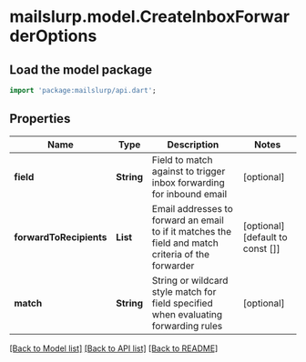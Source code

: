 # mailslurp.model.CreateInboxForwarderOptions

## Load the model package
```dart
import 'package:mailslurp/api.dart';
```

## Properties
Name | Type | Description | Notes
------------ | ------------- | ------------- | -------------
**field** | **String** | Field to match against to trigger inbox forwarding for inbound email | [optional] 
**forwardToRecipients** | **List<String>** | Email addresses to forward an email to if it matches the field and match criteria of the forwarder | [optional] [default to const []]
**match** | **String** | String or wildcard style match for field specified when evaluating forwarding rules | [optional] 

[[Back to Model list]](../README#documentation-for-models) [[Back to API list]](../README#documentation-for-api-endpoints) [[Back to README]](../README)


